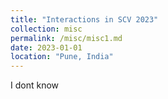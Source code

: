 ```yaml
---
title: "Interactions in SCV 2023"
collection: misc
permalink: /misc/misc1.md
date: 2023-01-01
location: "Pune, India"
---
```


I dont know 
